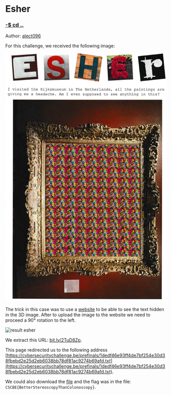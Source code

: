 # Esher

### [-$ cd ..](../)

Author: [alect096](https://alect096.github.io/CTFs/CSCBE2019/pre-finals_friday/friday_morning/esher/)

For this challenge, we received the following image:

![esher image](./assets/esher_intro.png)

The trick in this case was to use a [website](http://magiceye.ecksdee.co.uk) to be able to see the text hidden in the 3D image.
After to upload the image to the website we need to proceed a 90° rotation to the left.

![result esher](./assets/result.png)

We extract this URL: [bit.ly/2TuD8Zp](http://bit.ly/2TuD8Zp).

This page redirected us to the following address [https://cybersecuritychallenge.be/prefinals/1dedf46e93ff4de7bf254e30d38fbebd2e25d2eb6038bb78df81ac9274b69afd.txt](https://cybersecuritychallenge.be/prefinals/1dedf46e93ff4de7bf254e30d38fbebd2e25d2eb6038bb78df81ac9274b69afd.txt).

We could also download the [file](1dedf46e93ff4de7bf254e30d38fbebd2e25d2eb6038bb78df81ac9274b69afd.txt) and the flag was in the file: `CSCBE{BetterStereoscopyThanColonoscopy}`.
